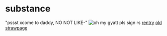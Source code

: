 # substance
"pssst xcome to daddy, NO NOT LIKE-"
![oh my gyatt](https://64.media.tumblr.com/64773343ab35228f03dde1352077d819/90a5d36e0c2b671a-8d/s1280x1920/2b6d8b468b5ce017aa720b208b4c5f2cb9e5c86b.gifv)
pls sign rs
[rentry](https://rentry.co/copqohbv) [old strawpage](https://l1teralegend.straw.page/)
